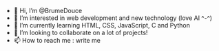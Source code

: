 - 👋 Hi, I’m @BrumeDouce
- 👀 I’m interested in web development and new technology (love AI ^-^)
- 🌱 I’m currently learning HTML, CSS, JavaScript, C and Python
- 💞️ I’m looking to collaborate on a lot of projects!
- 📫 How to reach me : write me


